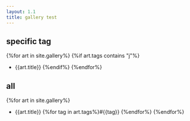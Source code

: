 ```yaml
---
layout: 1.1
title: gallery test
---
```

## specific tag
{%for art in site.gallery%}
{%if art.tags contains "j"%}
- {{art.title}}
{%endif%}
{%endfor%}

## all
{%for art in site.gallery%}
- {{art.title}} {%for tag in art.tags%}#{{tag}} {%endfor%}
{%endfor%}